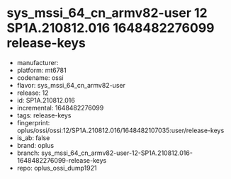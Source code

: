 # sys_mssi_64_cn_armv82-user 12 SP1A.210812.016 1648482276099 release-keys
- manufacturer: 
- platform: mt6781
- codename: ossi
- flavor: sys_mssi_64_cn_armv82-user
- release: 12
- id: SP1A.210812.016
- incremental: 1648482276099
- tags: release-keys
- fingerprint: oplus/ossi/ossi:12/SP1A.210812.016/1648482107035:user/release-keys
- is_ab: false
- brand: oplus
- branch: sys_mssi_64_cn_armv82-user-12-SP1A.210812.016-1648482276099-release-keys
- repo: oplus_ossi_dump1921
